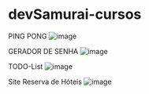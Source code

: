 # devSamurai-cursos
PING PONG
![image](https://user-images.githubusercontent.com/83983213/236688023-6f43cad1-0b6c-49e2-947f-37d607764817.png)



GERADOR DE SENHA
![image](https://user-images.githubusercontent.com/83983213/236687954-e6badc7d-9206-4dab-9687-4a06815d07d7.png)

TODO-List
![image](https://user-images.githubusercontent.com/83983213/236689513-3bc6d6b9-35d9-4092-a3d9-f724b0b8d211.png)

Site Reserva de Hóteis
![image](https://user-images.githubusercontent.com/83983213/236693613-2eb264ec-37dd-4c73-8537-c853f2249d28.png)
